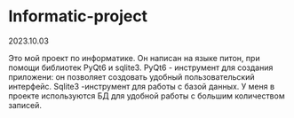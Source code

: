 # Informatic-project
2023.10.03

Это мой проект по информатике. Он написан на языке питон, при помощи библиотек PyQt6 и sqlite3. 
PyQt6 - инструмент для создания приложени: он позволяет создовать удобный пользовательский интерфейс.
Sqlite3 -инструмент для работы с базой данных. У меня в проекте используются БД для удобной работы с
большим количеством записей.
